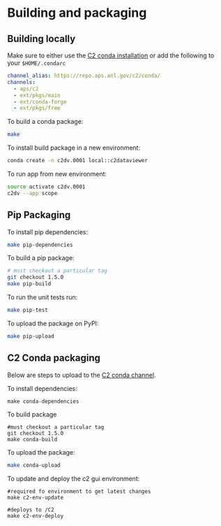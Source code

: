 # Building and packaging

## Building locally

Make sure to either use the [C2 conda installation](https://repo.aps.anl.gov/c2/install/) or add the following to your `$HOME/.condarc`
```yaml
channel_alias: https://repo.aps.anl.gov/c2/conda/
channels:
  - aps/c2
  - ext/pkgs/main
  - ext/conda-forge
  - ext/pkgs/free
```

To build a conda package:
```bash
make
```

To install build package in a new environment:
```bash
conda create -n c2dv.0001 local::c2dataviewer
```

To run app from new environment:
```bash
source activate c2dv.0001
c2dv --app scope
```

## Pip Packaging

To install pip dependencies:
```bash
make pip-dependencies
```

To build a pip package:
```bash
# must checkout a particular tag
git checkout 1.5.0
make pip-build
```
To run the unit tests run:
```bash
make pip-test
```

To upload the package on PyPI:
```bash
make pip-upload
```
## C2 Conda packaging
Below are steps to upload to the [C2 conda channel](https://repo.aps.anl.gov/c2/conda/aps/c2/).

To install dependencies:
```base
make conda-dependencies
```
To build package
```base
#must checkout a particular tag
git checkout 1.5.0
make conda-build
```

To upload the package:
```bash
make conda-upload
```

To update and deploy the c2 gui environment:
```base
#required fo environment to get latest changes
make c2-env-update

#deploys to /C2
make c2-env-deploy
```
